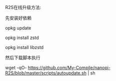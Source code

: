 R2S在线升级方法:

先安装好依赖

opkg update

opkg install zstd

opkg install libzstd

然后下载脚本执行

wget -qO- https://github.com/My-Compile/nanopi-R2S/blob/master/scripts/autoupdate.sh | sh
